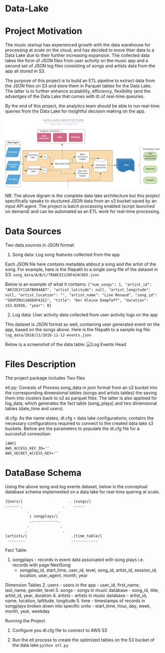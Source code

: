 # Data-Lake

# Project Motivation

The music startup has experienced growth with the data warehouse for processing at scale on the cloud, and has decided to move thier data to a Data Lake due to their further increasing expansion. The collected data takes the form of JSON files from user activity on the music app and a second set of JSON log files consisting of songs and artists data from the app all stored in S3.

The purpose of this project is to build an ETL pipeline to extract data from the JSON files on S3 and store them in Parquet tables for the Data Lake. The latter is to further enhance scalability, efficiency, flexibility (and the advantges of the Data Lake that comes with it) of real-time quesries.

By the end of this project, the analytics team should be able to run real-time queries from the Data Lake for insightful decision making on the app.

![Data Lake](https://github.com/Tsakunelson/Data-Lake/blob/main/Screen%20Shot%202021-01-31%20at%209.55.22%20AM.png)

NB: The above digram is the complete data lake architecture but this project specifically speaks to stuctured JSON data from an s3 bucket saved by an input API agent. The project is batch processing enabled (script launched on demand) and can be automated as an ETL work for real-time processing. 

# Data Sources

Two data sources in JSON format:

1. Song data: Log song features collected from the app

Each JSON file here contains metadata abbout a song and the artist of the song. For example, here is the filepath to a single song file of the dataset in S3:
``` song_data/A/B/C/TRABCEI128F424C983.json ```

Below is an example of what it contains:
``` {"num_songs": 1, "artist_id": "ARJIE2Y1187B994AB7", "artist_latitude": null, "artist_longitude": null, "artist_location": "", "artist_name": "Line Renaud", "song_id": "SOUPIRU12A6D4FA1E1", "title": "Der Kleine Dompfaff", "duration": 152.92036, "year": 0} ```

2. Log data: User activity data collected from user activity logs on the app

This dataset is JSON format as well, containing user generated event on the app, based on the songs above. Here is the filepath to a sample log file:
```log_data/2018/11/2018-11-12-events.json```


Below is a screenshot of the data table:
![Log Events Head](https://github.com/Tsakunelson/Data_Warehouse_Redshift-/blob/main/log-data.png)


# Files Description
The project package includes Two files

etl.py: Consists of Process song_data in json format from an s3 bucket into the corresponding dimensional tables (songs and artists tables) the saving them into clusters back to s3 as parquet files. The latter is also apploed for log_data, which generates the fact table (song_plays) and two dimensional tables (date_time and users).

dl.cfg: As the name states, dl.cfg = data lake configurations; contains the necessary configurations required to connect to the created data lake s3 buckets. Bellow are the parameters to populate the dl.cfg file for a succesfull connection:

```
[AWS]
AWS_ACCESS_KEY_ID=''
AWS_SECRET_ACCESS_KEY=''
```

# DataBase Schema

Using the above song and log events dataset, below is the conceptual database schema implemented on a data lake for real-time quering at scale.


    |Users/|                     . |songs/|
    ------ .                  .    -----
              .             .
               | songplays/|
               .------------.
              .              .
             .                .
    |artists/|                    .|time_table/| 
     --------                     ------------

Fact Table
1. songplays - records in event data associated with song plays i.e. records with page NextSong
    - songplay_id, start_time, user_id, level, song_id, artist_id, session_id, location, user_agent, month, year

Dimension Tables
2. users - users in the app
    - user_id, first_name, last_name, gender, level
3. songs - songs in music database
    - song_id, title, artist_id, year, duration
4. artists - artists in music database
    - artist_id, name, location, lattitude, longitude
5. time - timestamps of records in songplays broken down into specific units
    - start_time, hour, day, week, month, year, weekday


Running the Project

1. Configure you dl.cfg file to connect to AWS S3


3. Run the etl process to create the optimized tables on the S3 bucket of the data lake
```python etl.py ```




